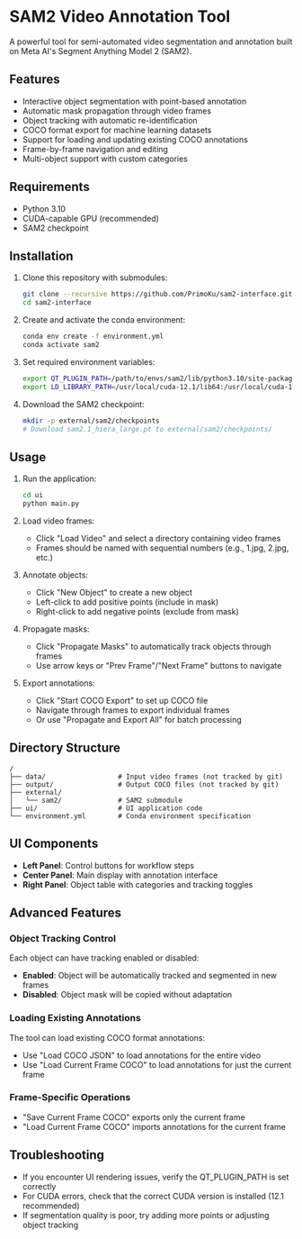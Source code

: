 # SAM2 Video Annotation Tool

A powerful tool for semi-automated video segmentation and annotation built on Meta AI's Segment Anything Model 2 (SAM2).

<!-- <video src="./demo/sam2_demo.mp4" controls="controls" muted="muted" style="max-width:100%;">
</video> -->

## Features

- Interactive object segmentation with point-based annotation
- Automatic mask propagation through video frames 
- Object tracking with automatic re-identification
- COCO format export for machine learning datasets
- Support for loading and updating existing COCO annotations
- Frame-by-frame navigation and editing
- Multi-object support with custom categories

## Requirements

- Python 3.10
- CUDA-capable GPU (recommended)
- SAM2 checkpoint

## Installation

1. Clone this repository with submodules:
   ```bash
   git clone --recursive https://github.com/PrimoKu/sam2-interface.git
   cd sam2-interface
   ```

2. Create and activate the conda environment:
   ```bash
   conda env create -f environment.yml
   conda activate sam2
   ```

3. Set required environment variables:
   ```bash
   export QT_PLUGIN_PATH=/path/to/envs/sam2/lib/python3.10/site-packages/PyQt5/Qt5/plugins
   export LD_LIBRARY_PATH=/usr/local/cuda-12.1/lib64:/usr/local/cuda-12.1/extras/CUPTI/lib64:/path/to/envs/sam2/lib/python3.10/site-packages/PyQt5/Qt5/lib:$LD_LIBRARY_PATH
   ```

4. Download the SAM2 checkpoint:
   ```bash
   mkdir -p external/sam2/checkpoints
   # Download sam2.1_hiera_large.pt to external/sam2/checkpoints/
   ```

## Usage

1. Run the application:
   ```bash
   cd ui
   python main.py
   ```

2. Load video frames:
   - Click "Load Video" and select a directory containing video frames
   - Frames should be named with sequential numbers (e.g., 1.jpg, 2.jpg, etc.)

3. Annotate objects:
   - Click "New Object" to create a new object
   - Left-click to add positive points (include in mask)
   - Right-click to add negative points (exclude from mask)

4. Propagate masks:
   - Click "Propagate Masks" to automatically track objects through frames
   - Use arrow keys or "Prev Frame"/"Next Frame" buttons to navigate

5. Export annotations:
   - Click "Start COCO Export" to set up COCO file
   - Navigate through frames to export individual frames
   - Or use "Propagate and Export All" for batch processing

## Directory Structure

```
/
├── data/                  # Input video frames (not tracked by git)
├── output/                # Output COCO files (not tracked by git)
├── external/              
│   └── sam2/              # SAM2 submodule
├── ui/                    # UI application code
└── environment.yml        # Conda environment specification
```

## UI Components

- **Left Panel**: Control buttons for workflow steps
- **Center Panel**: Main display with annotation interface
- **Right Panel**: Object table with categories and tracking toggles

## Advanced Features

### Object Tracking Control

Each object can have tracking enabled or disabled:
- **Enabled**: Object will be automatically tracked and segmented in new frames
- **Disabled**: Object mask will be copied without adaptation

### Loading Existing Annotations

The tool can load existing COCO format annotations:
- Use "Load COCO JSON" to load annotations for the entire video
- Use "Load Current Frame COCO" to load annotations for just the current frame

### Frame-Specific Operations

- "Save Current Frame COCO" exports only the current frame
- "Load Current Frame COCO" imports annotations for the current frame

## Troubleshooting

- If you encounter UI rendering issues, verify the QT_PLUGIN_PATH is set correctly
- For CUDA errors, check that the correct CUDA version is installed (12.1 recommended)
- If segmentation quality is poor, try adding more points or adjusting object tracking
